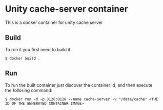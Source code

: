 # Unity cache-server container
This is a docker container for unity cache server

## Build
To run it you first need to build it:

```
$ docker build .
```

## Run
To run the built container just discover the container id, and then execute the follosing command:

```
$ docker run -d -p 8126:8126 --name cache-server -v "/data/cache" <THE ID OF THE GENERATED CONTAINER IMAGE>
```